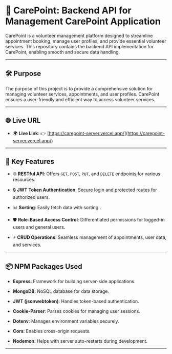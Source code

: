 # 🌟 CarePoint: Backend API for Management CarePoint Application

CarePoint is a volunteer management platform designed to streamline appointment booking, manage user profiles, and provide essential volunteer services. This repository contains the backend API implementation for CarePoint, enabling smooth and secure data handling.

---

## 🛠 Purpose

The purpose of this project is to provide a comprehensive solution for managing volunteer services, appointments, and user profiles. CarePoint ensures a user-friendly and efficient way to access volunteer services.

---

## 🌐 Live URL

- 🌍 **Live Link**: 👉 [https://carepoint-server.vercel.app/](https://carepoint-server.vercel.app/)

---

## 🚀 Key Features

- 🌐 **RESTful API**: Offers `GET`, `POST`, `PUT`, and `DELETE` endpoints for various resources.
- 🔒 **JWT Token Authentication**: Secure login and protected routes for authorized users.
- 📊 **Sorting**: Easily fetch data with sorting .

- 🛡️ **Role-Based Access Control**: Differentiated permissions for logged-in users and general users.
- ⚡ **CRUD Operations**: Seamless management of appointments, user data, and services.

---

## 📦 NPM Packages Used

- **Express**: Framework for building server-side applications.
- **MongoDB**: NoSQL database for data storage.

- **JWT (jsonwebtoken)**: Handles token-based authentication.
- **Cookie-Parser**: Parses cookies for managing user sessions.
- **Dotenv**: Manages environment variables securely.
- **Cors**: Enables cross-origin requests.
- **Nodemon**: Helps with server auto-restarts during development.

---

